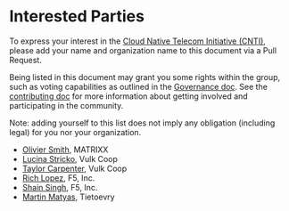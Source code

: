 # Interested Parties

To express your interest in the [Cloud Native Telecom Initiative (CNTI)](https://wiki.lfnetworking.org/pages/viewpage.action?pageId=113213592), please add your name and organization name to this document via a Pull Request.

Being listed in this document may grant you some rights within the group, such as voting capabilities as outlined in the [Governance doc](https://github.com/lfn-cnti/bestpractices/blob/main/GOVERNANCE.md). See the [contributing doc](https://github.com/lfn-cnti/bestpractices/blob/main/CONTRIBUTING.md) for more information about getting involved and participating in the community.

Note: adding yourself to this list does not imply any obligation (including legal) for you nor your organization.

- [Olivier Smith](https://github.com/Smitholi67), MATRIXX
- [Lucina Stricko](https://github.com/lixuna), Vulk Coop
- [Taylor Carpenter](https://github.com/taylor), Vulk Coop
- [Rich Lopez](https://github.com/rich-l), F5, Inc.
- [Shain Singh](https://github.com/shsingh), F5, Inc.
- [Martin Matyas](https://github.com/martin-mat), Tietoevry
